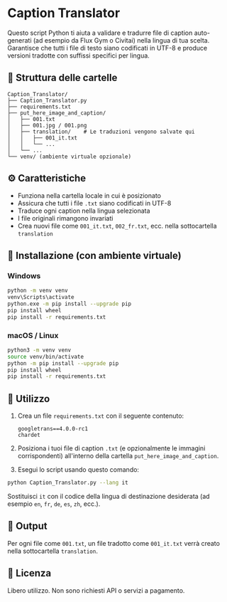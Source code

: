# Caption Translator

Questo script Python ti aiuta a validare e tradurre file di caption auto-generati (ad esempio da Flux Gym o Civitai) nella lingua di tua scelta. Garantisce che tutti i file di testo siano codificati in UTF-8 e produce versioni tradotte con suffissi specifici per lingua.

## 📁 Struttura delle cartelle

```
Caption_Translator/
├── Caption_Translator.py
├── requirements.txt
├── put_here_image_and_caption/
│   ├── 001.txt
│   ├── 001.jpg / 001.png
│   ├── translation/    # Le traduzioni vengono salvate qui
│   │   ├── 001_it.txt
│   │   └── ...
│   └── ...
└── venv/ (ambiente virtuale opzionale)
```

## ⚙️ Caratteristiche

- Funziona nella cartella locale in cui è posizionato
- Assicura che tutti i file `.txt` siano codificati in UTF-8
- Traduce ogni caption nella lingua selezionata
- I file originali rimangono invariati
- Crea nuovi file come `001_it.txt`, `002_fr.txt`, ecc. nella sottocartella `translation`

## 🚀 Installazione (con ambiente virtuale)

### Windows

```bash
python -m venv venv
venv\Scripts\activate
python.exe -m pip install --upgrade pip
pip install wheel
pip install -r requirements.txt
```

### macOS / Linux

```bash
python3 -m venv venv
source venv/bin/activate
python -m pip install --upgrade pip
pip install wheel
pip install -r requirements.txt
```

## 📌 Utilizzo

1. Crea un file `requirements.txt` con il seguente contenuto:
   ```
   googletrans==4.0.0-rc1
   chardet
   ```

2. Posiziona i tuoi file di caption `.txt` (e opzionalmente le immagini corrispondenti) all'interno della cartella `put_here_image_and_caption`.
3. Esegui lo script usando questo comando:

```bash
python Caption_Translator.py --lang it
```

Sostituisci `it` con il codice della lingua di destinazione desiderata (ad esempio `en`, `fr`, `de`, `es`, `zh`, ecc.).

## 📝 Output

Per ogni file come `001.txt`, un file tradotto come `001_it.txt` verrà creato nella sottocartella `translation`.

## 📄 Licenza

Libero utilizzo. Non sono richiesti API o servizi a pagamento.

